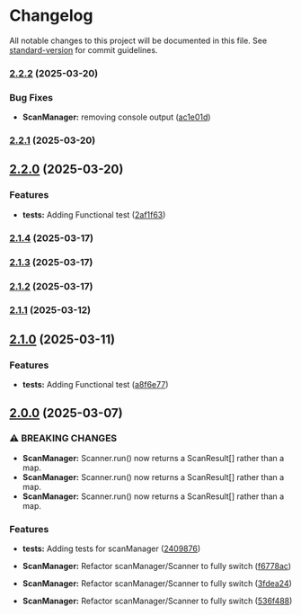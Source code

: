 # Changelog

All notable changes to this project will be documented in this file. See [standard-version](https://github.com/conventional-changelog/standard-version) for commit guidelines.

### [2.2.2](https://github.com/caycecodes/cayce-core/compare/v2.2.1...v2.2.2) (2025-03-20)


### Bug Fixes

* **ScanManager:** removing console output ([ac1e01d](https://github.com/caycecodes/cayce-core/commit/ac1e01d475a61abccce6e604a031ea55288de3e9))

### [2.2.1](https://github.com/caycecodes/cayce-core/compare/v2.2.0...v2.2.1) (2025-03-20)

## [2.2.0](https://github.com/caycecodes/cayce-core/compare/v2.1.4...v2.2.0) (2025-03-20)

### Features

- **tests:** Adding Functional test ([2af1f63](https://github.com/caycecodes/cayce-core/commit/2af1f63b0da416a90dd70cd41295ebcc1d36373b))

### [2.1.4](https://github.com/caycecodes/cayce-core/compare/v2.1.3...v2.1.4) (2025-03-17)

### [2.1.3](https://github.com/caycecodes/cayce-core/compare/v2.1.2...v2.1.3) (2025-03-17)

### [2.1.2](https://github.com/caycecodes/cayce-core/compare/v2.1.1...v2.1.2) (2025-03-17)

### [2.1.1](https://github.com/caycecodes/cayce-core/compare/v2.1.0...v2.1.1) (2025-03-12)

## [2.1.0](https://github.com/caycecodes/cayce-core/compare/v2.0.0...v2.1.0) (2025-03-11)

### Features

- **tests:** Adding Functional test ([a8f6e77](https://github.com/caycecodes/cayce-core/commit/a8f6e779662b4cede0a91d39216f5343e03dc773))

## [2.0.0](https://github.com/caycecodes/cayce-core/compare/v0.0.45...v2.0.0) (2025-03-07)

### ⚠ BREAKING CHANGES

- **ScanManager:** Scanner.run() now returns a ScanResult[] rather than a map.
- **ScanManager:** Scanner.run() now returns a ScanResult[] rather than a map.
- **ScanManager:** Scanner.run() now returns a ScanResult[] rather than a map.

### Features

- **tests:** Adding tests for scanManager ([2409876](https://github.com/caycecodes/cayce-core/commit/2409876ed6f5733dd625d10ba3b2049e1f84bc26))

- **ScanManager:** Refactor scanManager/Scanner to fully switch ([f6778ac](https://github.com/caycecodes/cayce-core/commit/f6778accae9d961afe1a8248da0f903b353b9af2))
- **ScanManager:** Refactor scanManager/Scanner to fully switch ([3fdea24](https://github.com/caycecodes/cayce-core/commit/3fdea240f43c313014b9088ac689b35cc40a66dd))
- **ScanManager:** Refactor scanManager/Scanner to fully switch ([536f488](https://github.com/caycecodes/cayce-core/commit/536f48859a6a7a6ebacfc7d6d0796ca6501e5761))

